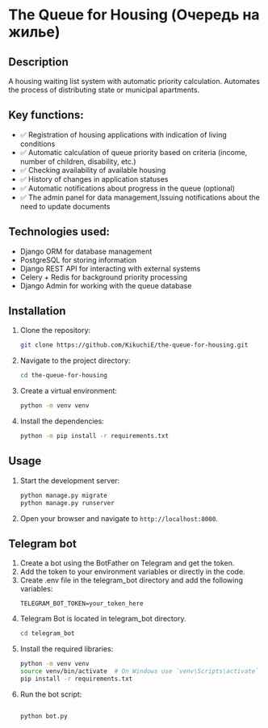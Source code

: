 # The Queue for Housing (Очередь на жилье)


## Description
A housing waiting list system with automatic priority calculation. Automates the process of distributing state or municipal apartments.

## Key functions: 
-  ✅ Registration of housing applications with indication of living conditions
-  ✅ Automatic calculation of queue priority based on criteria (income, number of children, disability, etc.)
-  ✅ Checking availability of available housing
-  ✅ History of changes in application statuses
-  ✅ Automatic notifications about progress in the queue (optional)
-  ✅ The admin panel for data management,Issuing notifications about the need to update documents

## Technologies used:
- Django ORM for database management
- PostgreSQL for storing information
- Django REST API for interacting with external systems
- Celery + Redis for background priority processing
- Django Admin for working with the queue database
## Installation

1. Clone the repository:
    ```bash
    git clone https://github.com/KikuchiE/the-queue-for-housing.git
    ```
2. Navigate to the project directory:
    ```bash
    cd the-queue-for-housing
    ```
3. Create a virtual environment:
    ```bash
    python -m venv venv
    ```
4. Install the dependencies:
    ```bash
    python -m pip install -r requirements.txt
    ```

## Usage

1. Start the development server:
    ```bash
    python manage.py migrate
    python manage.py runserver
    ```
2. Open your browser and navigate to `http://localhost:8000`.

## Telegram bot

1. Create a bot using the BotFather on Telegram and get the token.
2. Add the token to your environment variables or directly in the code.
3. Create .env file in the telegram_bot directory and add the following variables:
    ```env
    TELEGRAM_BOT_TOKEN=your_token_here
    ```
4. Telegram Bot is located in telegram_bot directory.
    ```bash
    cd telegram_bot
    ```
5. Install the required libraries:
    ```bash
    python -m venv venv
    source venv/bin/activate  # On Windows use `venv\Scripts\activate`
    pip install -r requirements.txt
    ```
6. Run the bot script:
    ```bash

    python bot.py
    ```